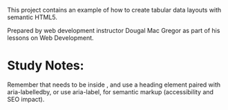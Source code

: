 This project contains an example of how to create tabular data layouts with semantic HTML5.

Prepared by web development instructor Dougal Mac Gregor as part of his lessons on Web Development.

# Study Notes:

Remember that <caption> needs to be inside <table>, and use a heading element paired with aria-labelledby, 
or use aria-label, for semantic markup (accessibility and SEO impact).